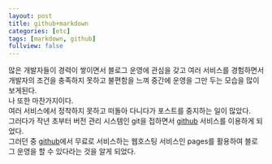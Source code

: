 ```yaml
---
layout: post
title: github+markdown
categories: [etc]
tags: [markdown, github]
fullview: false
---
```


많은 개발자들이 경력이 쌓이면서 블로그 운영에 관심을 갖고 여러 서비스를 경험하면서  
개발자의 조건을 충족하지 못하고 불편함을 느껴 중간에 운영을 그만 두는 모습을 많이 보게된다.  
나 또한 마찬가지이다.  
여러 서비스에서 정착하지 못하고 떠돌아 다니다가 포스트를 중지하는 일이 많았다.  
그러다가 작년 초부터 버전 관리 시스템인 git을 접하면서 [github](https://github.com/ "github") 서비스를 이용하게 되었다.  
그러던 중 [github](https://github.com/ "github")에서 무료로 서비스하는 웹호스팅 서비스인 pages를 활용하여 블로그 운영을 할 수 있다라는 것을 알게 되었다.